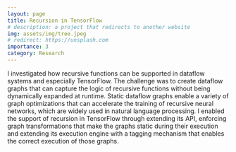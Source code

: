 ```yaml
---
layout: page
title: Recursion in TensorFlow
# description: a project that redirects to another website
img: assets/img/tree.jpeg
# redirect: https://unsplash.com
importance: 3
category: Research
---
```


I investigated how recursive functions can be supported in dataflow systems and especially TensorFlow. The challenge was to create dataflow graphs that can capture the logic of recursive functions without being dynamically expanded at runtime. Static dataflow graphs enable a variety of graph optimizations that can accelerate the training of recursive neural networks, which are widely used in natural language processing.
I enabled the support of recursion in TensorFlow through extending its API, enforcing graph transformations that make the graphs static during their execution and extending its execution engine with a tagging mechanism that enables the correct execution of those graphs.
